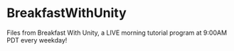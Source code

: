 # BreakfastWithUnity
Files from Breakfast With Unity, a LIVE morning tutorial program at 9:00AM PDT every weekday!

